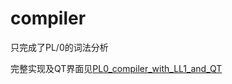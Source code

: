 # compiler
只完成了PL/0的词法分析

完整实现及QT界面见<a href="https://github.com/goomadao/PL0_compiler_with_LL1_and_QT">PL0_compiler_with_LL1_and_QT</a>
